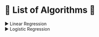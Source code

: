 # :large_blue_diamond: List of Algorithms :large_blue_diamond:
:arrow_forward: Linear Regression  
:arrow_forward: Logistic Regression  
